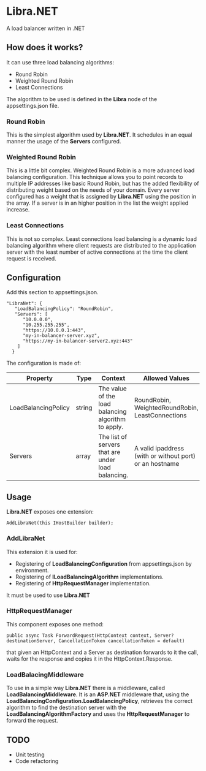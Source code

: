 # Libra.NET
A load balancer written in .NET

## How does it works?

It can use three load balancing algorithms:

- Round Robin
- Weighted Round Robin
- Least Connections

The algorithm to be used is defined in the **Libra** node of the appsettings.json file.

### Round Robin
This is the simplest algorithm used by **Libra.NET**. It schedules in an equal manner the usage of the **Servers** configured.

### Weighted Round Robin
This is a little bit complex. Weighted Round Robin is a more advanced load balancing configuration. This technique allows you to point records to multiple IP addresses like basic Round Robin, but has the added flexibility of distributing weight based on the needs of your domain.
Every server configured has a weight that is assigned by **Libra.NET** using the position in the array.
If a server is in an higher position in the list the weight applied increase.

### Least Connections
This is not so complex. Least connections load balancing is a dynamic load balancing algorithm where client requests are distributed to the application server with the least number of active connections at the time the client request is received.

## Configuration

Add this section to appsettings.json. 

```
"LibraNet": {
   "LoadBalancingPolicy": "RoundRobin",
   "Servers": [
      "10.0.0.0",
      "10.255.255.255",
      "https://10.0.0.1:443",
      "my-in-balancer-server.xyz",
      "https://my-in-balancer-server2.xyz:443"
    ]
  }
```

The configuration is made of:

Property | Type | Context | Allowed Values |
--- | --- | --- | --- |
LoadBalancingPolicy | string | The value of the load balancing algorithm to apply. | RoundRobin, WeightedRoundRobin, LeastConnections |
Servers | array<string> | The list of servers that are under load balancing. | A valid ipaddress (with or without port) or an hostname |

## Usage

**Libra.NET** exposes one extension:

```
AddLibraNet(this IHostBuilder builder);
```

### AddLibraNet
This extension it is used for:

- Registering of **LoadBalancingConfiguration** from appsettings.json by environment.
- Registering of **ILoadBalancingAlgorithm** implementations.
- Registering of **HttpRequestManager** implementation.

It must be used to use **Libra.NET**

### HttpRequestManager
This component exposes one method: 

```
public async Task ForwardRequest(HttpContext context, Server? destinationServer, CancellationToken cancellationToken = default)
```
that given an HttpContext and a Server as destination forwards to it the call, waits for the response and copies it in the HttpContext.Response.

### LoadBalacingMiddleware
To use in a simple way **Libra.NET** there is a middleware, called **LoadBalancingMiddleware**.
It is an **ASP.NET** middleware that, using the **LoadBalancingConfiguration.LoadBalancingPolicy**, retrieves the correct algorithm to find the destination server with the **LoadBalancingAlgorithmFactory** and uses the **HttpRequestManager** to forward the request.

## TODO

- Unit testing
- Code refactoring

